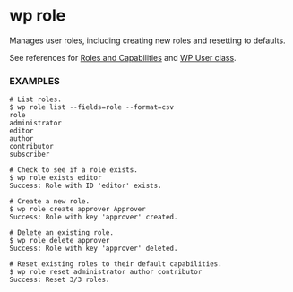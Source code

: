 # wp role

Manages user roles, including creating new roles and resetting to defaults.

See references for [Roles and Capabilities](https://codex.wordpress.org/Roles_and_Capabilities) and [WP User class](https://codex.wordpress.org/Class_Reference/WP_User).

### EXAMPLES

    # List roles.
    $ wp role list --fields=role --format=csv
    role
    administrator
    editor
    author
    contributor
    subscriber

    # Check to see if a role exists.
    $ wp role exists editor
    Success: Role with ID 'editor' exists.

    # Create a new role.
    $ wp role create approver Approver
    Success: Role with key 'approver' created.

    # Delete an existing role.
    $ wp role delete approver
    Success: Role with key 'approver' deleted.

    # Reset existing roles to their default capabilities.
    $ wp role reset administrator author contributor
    Success: Reset 3/3 roles.


